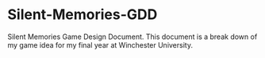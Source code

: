 # Silent-Memories-GDD
Silent Memories Game Design Document. This document is a break down of my game idea for my final year at Winchester University.
